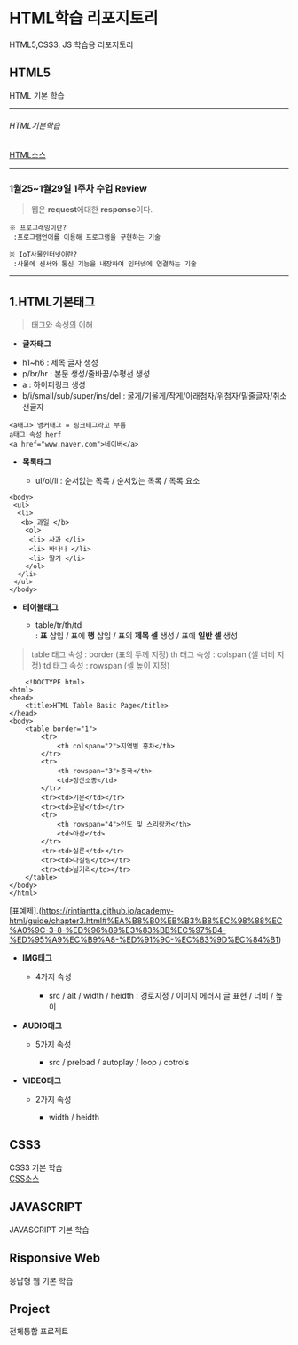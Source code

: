 # HTML학습 리포지토리

HTML5,CSS3, JS 학습용 리포지토리

## HTML5 
HTML 기본 학습

--------------------------------------------------------------------------

###### HTML기본학습
[HTML소스](https://github.com/hyojin-park24/Study-HTML/tree/main/01_HTML)

--------------------------------------------------------------------------

### 1월25~1월29일 1주차 수업 Review
> 웹은 **request**에대한 **response**이다.

```
※ 프로그래밍이란?   
 :프로그램언어를 이용해 프로그램을 구현하는 기술
 
※ IoT사물인터넷이란?   
 :사물에 센서와 통신 기능을 내장하여 인터넷에 연결하는 기술
 ```
 
 -------------------------------------------------------------------------

## 1.HTML기본태그
>태그와 속성의 이해

 -   **글자태그**    
 
  * h1~h6 : 제목 글자 생성   
  * p/br/hr : 본문 생성/줄바꿈/수평선 생성   
  * a : 하이퍼링크 생성    
  * b/i/small/sub/super/ins/del : 굴게/기울게/작게/아래첨자/위첨자/밑줄글자/취소선글자    
    
  
  ```
  <a태그> 앵커태그 = 링크태그라고 부름    
  a태그 속성 herf   
  <a href="www.naver.com">네이버</a>
  ```   
 
 - **목록태그**  
 
   * ul/ol/li : 순서없는 목록 / 순서있는 목록 / 목록 요소    
  
  ```
  <body>
   <ul>
    <li> 
     <b> 과일 </b>
      <ol> 
       <li> 사과 </li>
       <li> 바나나 </li>
       <li> 딸기 </li>
      </ol>
    </li>
   </ul>
  </body> 
```   

- **테이블태그**

  * table/tr/th/td   
    : __표__ 삽입 / 표에 **행** 삽입 / 표의 **제목 셀** 생성 / 표에 **일반 셀** 생성   
 
 > table 태그 속성 : border (표의 두께 지정)
   th 태그 속성 : colspan (셀 너비 지정)
   td 태그 속성 : rowspan (셀 높이 지정)

```
    <!DOCTYPE html>
<html>
<head>
    <title>HTML Table Basic Page</title>
</head>
<body>
    <table border="1">
        <tr>
            <th colspan="2">지역별 홍차</th>
        </tr>
        <tr>
            <th rowspan="3">중국</th>
            <td>정산소종</td>
        </tr>
        <tr><td>기문</td></tr>
        <tr><td>운남</td></tr>
        <tr>
            <th rowspan="4">인도 및 스리랑카</th>
            <td>아삼</td>
        </tr>
        <tr><td>실론</td></tr>
        <tr><td>다질링</td></tr>
        <tr><td>닐기리</td></tr>
    </table>
</body>
</html>

```   

[표예제].(https://rintiantta.github.io/academy-html/guide/chapter3.html#%EA%B8%B0%EB%B3%B8%EC%98%88%EC%A0%9C-3-8-%ED%96%89%E3%83%BB%EC%97%B4-%ED%95%A9%EC%B9%A8-%ED%91%9C-%EC%83%9D%EC%84%B1)   

- **IMG태그**    

  * 4가지 속성   
 
    * src / alt / width / heidth : 경로지정 / 이미지 에러시 글 표현 / 너비 / 높이    
  
- **AUDIO태그**   

  * 5가지 속성   
 
    * src / preload / autoplay / loop / cotrols   
  
- **VIDEO태그**   

  * 2가지 속성   
 
    * width / heidth

## CSS3
CSS3 기본 학습   
[CSS소스](https://github.com/hyojin-park24/Study-HTML/tree/main/02_CSS)


## JAVASCRIPT 
JAVASCRIPT 기본 학습

## Risponsive Web
응답형 웹 기본 학습

## Project
전체통합 프로젝트
